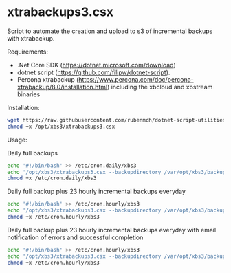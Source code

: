 # xtrabackups3.csx

Script to automate the creation and upload to s3 of incremental backups with xtrabackup.

Requirements:

- .Net Core SDK (https://dotnet.microsoft.com/download)
- dotnet script (https://github.com/filipw/dotnet-script).
- Percona xtrabackup (https://www.percona.com/doc/percona-xtrabackup/8.0/installation.html) including the xbcloud and xbstream binaries

Installation: 

```bash
wget https://raw.githubusercontent.com/rubenmch/dotnet-script-utilities/master/xtrabackups3.csx -O /opt/xbs3/xtrabackups3.csx
chmod +x /opt/xbs3/xtrabackups3.csx
```

Usage:

Daily full backups
```bash
echo '#!/bin/bash' >> /etc/cron.daily/xbs3
echo '/opt/xbs3/xtrabackups3.csx --backupdirectory /var/opt/xbs3/backup --incrementalbackups 0 --mysqluser myuser --mysqlpassword mypwd --s3accesskey mykey --s3secretkey mysecret --s3bucket bucket' >> /etc/cron.daily/xbs3
chmod +x /etc/cron.daily/xbs3
```

Daily full backup plus 23 hourly incremental backups everyday
```bash
echo '#!/bin/bash' >> /etc/cron.hourly/xbs3
echo '/opt/xbs3/xtrabackups3.csx --backupdirectory /var/opt/xbs3/backup --incrementalbackups 23 --mysqluser myuser --mysqlpassword mypwd --s3accesskey mykey --s3secretkey mysecret --s3bucket bucket' >> /etc/cron.hourly/xbs3
chmod +x /etc/cron.hourly/xbs3
```

Daily full backup plus 23 hourly incremental backups everyday with email notification of errors and successful completion
```bash
echo '#!/bin/bash' >> /etc/cron.hourly/xbs3
echo '/opt/xbs3/xtrabackups3.csx --backupdirectory /var/opt/xbs3/backup --incrementalbackups 23 --mysqluser myuser --mysqlpassword mypwd --s3accesskey mykey --s3secretkey mysecret --s3bucket bucket --smtpuser myuser --smtppassword mypassword --smtphost smtp.gmail.com --smtpport 587 --smtpfrom me@gmail.com --smtpto you@gmail.com --notifyfull --notifyincremental' >> /etc/cron.hourly/xbs3
chmod +x /etc/cron.hourly/xbs3
```
